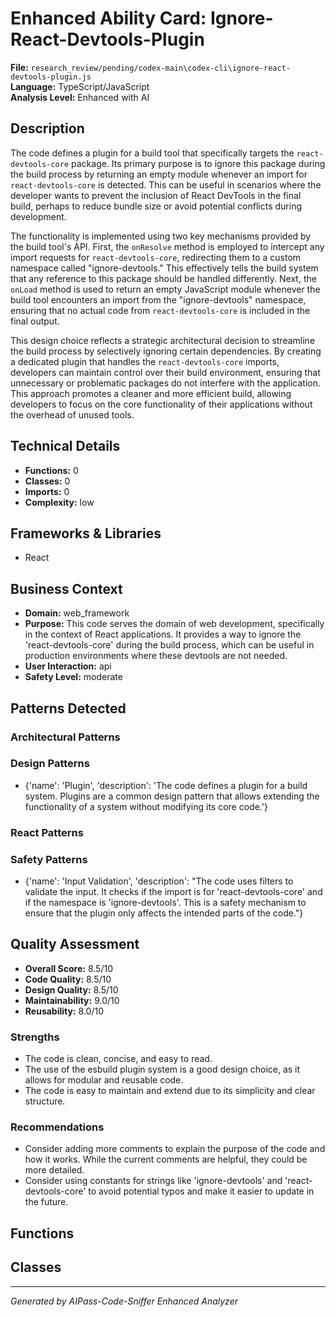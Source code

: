 # Enhanced Ability Card: Ignore-React-Devtools-Plugin

**File:** `research_review/pending/codex-main\codex-cli\ignore-react-devtools-plugin.js`  
**Language:** TypeScript/JavaScript  
**Analysis Level:** Enhanced with AI

## Description

The code defines a plugin for a build tool that specifically targets the `react-devtools-core` package. Its primary purpose is to ignore this package during the build process by returning an empty module whenever an import for `react-devtools-core` is detected. This can be useful in scenarios where the developer wants to prevent the inclusion of React DevTools in the final build, perhaps to reduce bundle size or avoid potential conflicts during development.

The functionality is implemented using two key mechanisms provided by the build tool's API. First, the `onResolve` method is employed to intercept any import requests for `react-devtools-core`, redirecting them to a custom namespace called "ignore-devtools." This effectively tells the build system that any reference to this package should be handled differently. Next, the `onLoad` method is used to return an empty JavaScript module whenever the build tool encounters an import from the "ignore-devtools" namespace, ensuring that no actual code from `react-devtools-core` is included in the final output.

This design choice reflects a strategic architectural decision to streamline the build process by selectively ignoring certain dependencies. By creating a dedicated plugin that handles the `react-devtools-core` imports, developers can maintain control over their build environment, ensuring that unnecessary or problematic packages do not interfere with the application. This approach promotes a cleaner and more efficient build, allowing developers to focus on the core functionality of their applications without the overhead of unused tools.

## Technical Details

- **Functions:** 0
- **Classes:** 0
- **Imports:** 0
- **Complexity:** low


## Frameworks & Libraries

- React



## Business Context

- **Domain:** web_framework
- **Purpose:** This code serves the domain of web development, specifically in the context of React applications. It provides a way to ignore the 'react-devtools-core' during the build process, which can be useful in production environments where these devtools are not needed.
- **User Interaction:** api
- **Safety Level:** moderate



## Patterns Detected

### Architectural Patterns


### Design Patterns
- {'name': 'Plugin', 'description': 'The code defines a plugin for a build system. Plugins are a common design pattern that allows extending the functionality of a system without modifying its core code.'}

### React Patterns


### Safety Patterns
- {'name': 'Input Validation', 'description': "The code uses filters to validate the input. It checks if the import is for 'react-devtools-core' and if the namespace is 'ignore-devtools'. This is a safety mechanism to ensure that the plugin only affects the intended parts of the code."}



## Quality Assessment

- **Overall Score:** 8.5/10
- **Code Quality:** 8.5/10
- **Design Quality:** 8.5/10
- **Maintainability:** 9.0/10
- **Reusability:** 8.0/10

### Strengths
- The code is clean, concise, and easy to read.
- The use of the esbuild plugin system is a good design choice, as it allows for modular and reusable code.
- The code is easy to maintain and extend due to its simplicity and clear structure.

### Recommendations
- Consider adding more comments to explain the purpose of the code and how it works. While the current comments are helpful, they could be more detailed.
- Consider using constants for strings like 'ignore-devtools' and 'react-devtools-core' to avoid potential typos and make it easier to update in the future.


## Functions



## Classes



---
*Generated by AIPass-Code-Sniffer Enhanced Analyzer*
